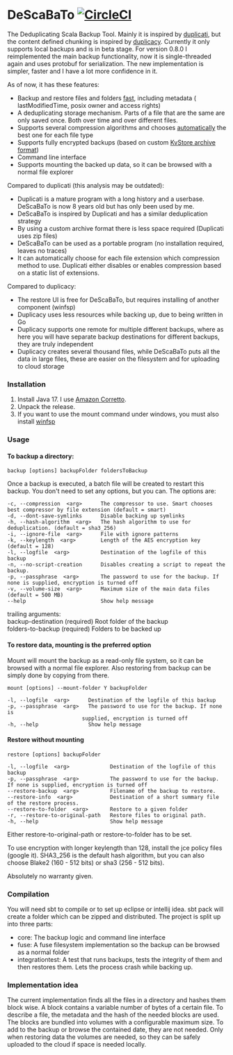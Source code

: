 
DeScaBaTo [![CircleCI](https://circleci.com/gh/Stivo/DeScaBaTo/tree/feature%2Fbetter_serialization.svg?style=svg)](https://circleci.com/gh/Stivo/DeScaBaTo/tree/feature%2Fbetter_serialization)
=========

The Deduplicating Scala Backup Tool. Mainly it is inspired by [duplicati](http://www.duplicati.com/), but the content
defined chunking is inspired by [duplicacy](http://www.duplicacy.com/). Currently it only supports local backups and is
in beta stage. For version 0.8.0 I reimplemented the main backup functionality, now it is single-threaded again and uses
protobuf for serialization. The new implementation is simpler, faster and I have a lot more confidence in it.

As of now, it has these features:

- Backup and restore files and folders [fast](https://github.com/Stivo/DeScaBaTo/wiki/Performance), including metadata (
  lastModifiedTime, posix owner and access rights)
- A deduplicating storage mechanism. Parts of a file that are the same are only saved once. Both over time and over
  different files.
- Supports several compression algorithms and
  chooses [automatically](https://github.com/Stivo/DeScaBaTo/wiki/Smart-Compression-Decider) the best one for each file
  type
- Supports fully encrypted backups (based on
  custom [KvStore archive format](https://github.com/Stivo/DeScaBaTo/wiki/KvStore-archive-format))
- Command line interface
- Supports mounting the backed up data, so it can be browsed with a normal file explorer

Compared to duplicati (this analysis may be outdated):

- Duplicati is a mature program with a long history and a userbase. DeScaBaTo is now 8 years old but has only been used
  by me.
- DeScaBaTo is inspired by Duplicati and has a similar deduplication strategy
- By using a custom archive format there is less space required (Duplicati uses zip files)
- DeScaBaTo can be used as a portable program (no installation required, leaves no traces)
- It can automatically choose for each file extension which compression method to use. Duplicati either disables or
  enables compression based on a static list of extensions.

Compared to duplicacy:

- The restore UI is free for DeScaBaTo, but requires installing of another component (winfsp)
- Duplicacy uses less resources while backing up, due to being written in Go
- Duplicacy supports one remote for multiple different backups, where as here you will have separate backup destinations
  for different backups, they are truly independent
- Duplicacy creates several thousand files, while DeScaBaTo puts all the data in large files, these are easier on the
  filesystem and for uploading to cloud storage

### Installation

1. Install Java 17. I
   use [Amazon Corretto](https://docs.aws.amazon.com/corretto/latest/corretto-17-ug/downloads-list.html).
2. Unpack the release.
3. If you want to use the mount command under windows, you must also install [winfsp](http://www.secfs.net/winfsp/rel/)

### Usage

#### To backup a directory:

    backup [options] backupFolder foldersToBackup

Once a backup is executed, a batch file will be created to restart this backup. You don't need to set any options, but
you can. The options are:

    -c, --compression  <arg>      The compressor to use. Smart chooses best compressor by file extension (default = smart)
    -d, --dont-save-symlinks      Disable backing up symlinks
    -h, --hash-algorithm  <arg>   The hash algorithm to use for deduplication. (default = sha3_256)
    -i, --ignore-file  <arg>      File with ignore patterns
    -k, --keylength  <arg>        Length of the AES encryption key (default = 128)
    -l, --logfile  <arg>          Destination of the logfile of this backup
    -n, --no-script-creation      Disables creating a script to repeat the backup.
    -p, --passphrase  <arg>       The password to use for the backup. If none is supplied, encryption is turned off
    -v, --volume-size  <arg>      Maximum size of the main data files (default = 500 MB)
    --help                        Show help message

trailing arguments: \
backup-destination (required)   Root folder of the backup \
folders-to-backup (required)    Folders to be backed up

#### To restore data, mounting is the preferred option

Mount will mount the backup as a read-only file system, so it can be browsed with a normal file explorer. Also restoring
from backup can be simply done by copying from there.

    mount [options] --mount-folder Y backupFolder
    
    -l, --logfile  <arg>      Destination of the logfile of this backup
    -p, --passphrase  <arg>   The password to use for the backup. If none is
                            supplied, encryption is turned off
    -h, --help                Show help message

#### Restore without mounting

    restore [options] backupFolder 

    -l, --logfile  <arg>             Destination of the logfile of this backup  
    -p, --passphrase  <arg>          The password to use for the backup. If none is supplied, encryption is turned off      
    --restore-backup  <arg>          Filename of the backup to restore.
    --restore-info  <arg>            Destination of a short summary file of the restore process.
    --restore-to-folder  <arg>       Restore to a given folder
    -r, --restore-to-original-path   Restore files to original path.
    -h, --help                       Show help message

Either restore-to-original-path or restore-to-folder has to be set.

To use encryption with longer keylength than 128, install the jce policy files (google it). SHA3_256 is the default hash
algorithm, but you can also choose Blake2 (160 - 512 bits) or sha3 (256 - 512 bits).

Absolutely no warranty given.

### Compilation
You will need sbt to compile or to set up eclipse or intellij idea. sbt pack will create a folder which can be zipped and distributed.
The project is split up into three parts:

- core: The backup logic and command line interface
- fuse: A fuse filesystem implementation so the backup can be browsed as a normal folder
- integrationtest: A test that runs backups, tests the integrity of them and then restores them. Lets the process crash
  while backing up.

### Implementation idea

The current implementation finds all the files in a directory and hashes them block wise. A block contains a variable
number of bytes of a certain file. To describe a file, the metadata and the hash of the needed blocks are used.  
The blocks are bundled into volumes with a configurable maximum size. To add to the backup or browse the contained date,
they are not needed. Only when restoring data the volumes are needed, so they can be safely uploaded to the cloud if
space is needed locally.
